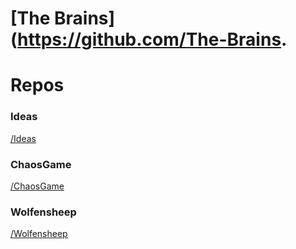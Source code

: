 # [The Brains](https://github.com/The-Brains.

# Repos

### Ideas

[/Ideas](/Repo_Ideas)

### ChaosGame

[/ChaosGame](/Repo_ChaosGame)

### Wolfensheep

[/Wolfensheep](/Repo_Wolfensheep)
